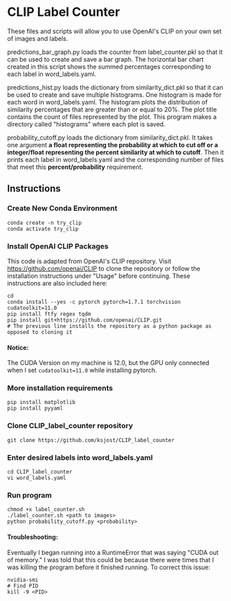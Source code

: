 # CLIP Label Counter

These files and scripts will allow you to use OpenAI's CLIP on your own set of images and labels.

predictions_bar_graph.py loads the counter from label_counter.pkl so that it can be used to create and save a bar graph. The horizontal bar chart created in this script shows the summed percentages corresponding to each label in word_labels.yaml.

predictions_hist.py loads the dictionary from similarity_dict.pkl so that it can be used to create and save multiple histograms. One histogram is made for each word in word_labels.yaml. The histogram plots the distribution of similarity percentages that are greater than or equal to 20%. The plot title contains the count of files represented by the plot. This program makes a directory called "histograms" where each plot is saved.

probability_cutoff.py loads the dictionary from similarity_dict.pkl. It takes one argument **a float representing the probability at which to cut off or a integer/float representing the percent similarity at which to cutoff**. Then it prints each label in word_labels.yaml and the corresponding number of files that meet this **percent/probability** requirement.

## Instructions

### Create New Conda Environment
    conda create -n try_clip
    conda activate try_clip

### Install OpenAI CLIP Packages

This code is adapted from OpenAI's CLIP repository. Visit https://github.com/openai/CLIP to clone the repository or follow the installation instructions under "Usage" before continuing. These instructions are also included here:

    cd 
    conda install --yes -c pytorch pytorch=1.7.1 torchvision cudatoolkit=11.0
    pip install ftfy regex tqdm
    pip install git+https://github.com/openai/CLIP.git
    # The previous line installs the repository as a python package as opposed to cloning it

#### Notice:
The CUDA Version on my machine is 12.0, but the GPU only connected when I set `cudatoolkit=11.0` while installing pytorch.

### More installation requirements
    pip install matplotlib
    pip install pyyaml

### Clone CLIP_label_counter repository
    git clone https://github.com/ksjost/CLIP_label_counter

### Enter desired labels into word_labels.yaml
    cd CLIP_label_counter
    vi word_labels.yaml

### Run program
    chmod +x label_counter.sh
    ./label_counter.sh <path to images>
    python probability_cutoff.py <probability>

#### Troubleshooting: 
Eventually I began running into a RuntimeError that was saying "CUDA out of memory." I was told that this could be because there were times that I was killing the program before it finished running. To correct this issue: 

    nvidia-smi
    # Find PID
    kill -9 <PID>
